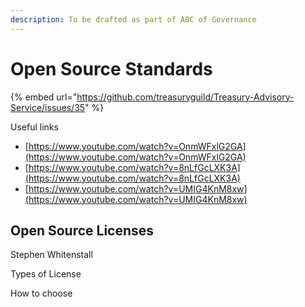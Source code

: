 ```yaml
---
description: To be drafted as part of ABC of Governance
---
```


# Open Source Standards

{% embed url="https://github.com/treasuryguild/Treasury-Advisory-Service/issues/35" %}



Useful links

* [https://www.youtube.com/watch?v=OnmWFxlG2GA](https://www.youtube.com/watch?v=OnmWFxlG2GA)
* [https://www.youtube.com/watch?v=8nLfGcLXK3A](https://www.youtube.com/watch?v=8nLfGcLXK3A)
* [https://www.youtube.com/watch?v=UMIG4KnM8xw](https://www.youtube.com/watch?v=UMIG4KnM8xw)

## Open Source Licenses

Stephen Whitenstall&#x20;

Types of License

How to choose
